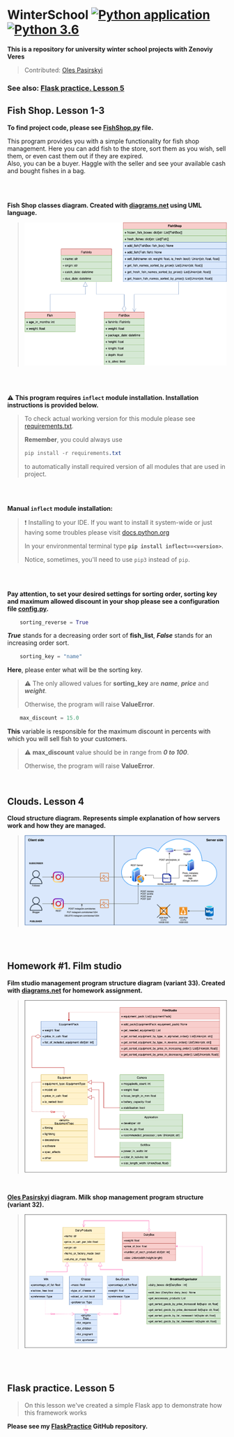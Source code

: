 # WinterSchool [![Python application](https://github.com/andylvua/WinterSchool/actions/workflows/test.yml/badge.svg)](https://github.com/andylvua/WinterSchool/actions/workflows/test.yml) [![Python 3.6](https://img.shields.io/badge/Python-3.10.2-yellow)](https://www.python.org/downloads/release/python-3102/)
**This is a repository for university winter school projects with Zenoviy Veres**
> Contributed: [Oles Pasirskyi](https://github.com/wertylu)


### See also: [Flask practice. Lesson 5](#flask-practice-lesson-5)

## Fish Shop. Lesson 1-3

**To find project code, please see [FishShop.py](FishShop.py) file.**

This program provides you with a simple functionality for fish shop management.
Here you can add fish to the store, sort them as you wish,
sell them, or even cast them out if they are expired.  
Also, you can be a buyer. Haggle with the seller and see your available cash and bought fishes in a bag.

<br /> 
<br /> 

 **Fish Shop classes diagram. Created with [diagrams.net](https://www.diagrams.net/) using UML language.**
>
>![](FishShop.drawio.png)

<br /> 
<br /> 

 :warning: **This program requires ```inflect``` module installation. Installation instructions is provided below.**
> 
> To check actual working version for this module please see [requirements.txt](requirements.txt).
> 
> **Remember**, you could always use 
> ``` CSS
> pip install -r requirements.txt
> ``` 
> to automatically install required version of all modules that are used in project.

<br /> 
<br /> 

 **Manual ```inflect``` module installation:**
> 
> :exclamation: Installing to your IDE. If you want to install it system-wide or just having some troubles please visit [docs.python.org](https://docs.python.org/3/installing/index.html)
>
> 
> In your environmental terminal type **```pip install inflect==<version>```**.
> 
> Notice, sometimes, you'll need to use ```pip3``` instead of ```pip```.


<br /> 
<br /> 

**Pay attention, to set your desired settings for sorting order, sorting key and maximum allowed discount in your shop please see a configuration file [config.py](config.py).**
``` python
    sorting_reverse = True 
```
_**True**_ stands for a decreasing order sort of **fish_list**, _**False**_ stands for an increasing order sort.
``` python
    sorting_key = "name" 
```
**Here**, please enter what will be the sorting key.

> :warning: The only allowed values for **sorting_key** are **_name_**, **_price_** and **_weight_**. 
> 
> Otherwise, the program will raise **ValueError**.
    
``` python   
    max_discount = 15.0
```
**This** variable is responsible for the maximum discount in percents with which you will sell fish to your customers. 

> :warning: **max_discount** value should be in range from **_0 to 100_**. 
> 
> Otherwise, the program will raise **ValueError**.
    
<br />


## Clouds. Lesson 4

**Cloud structure diagram. Represents simple explanation of how servers work and how they are managed.**
>
>![](Cloud.drawio.png)

<br /> 
<br /> 

## Homework #1. Film studio
**Film studio management program structure diagram (variant 33). Created with [diagrams.net](https://www.diagrams.net/) for homework assignment.**
>
>![](/Homework/HomeWork.drawio.png)
    
<br /> 

**[**Oles Pasirskyi**](https://github.com/wertylu) diagram. Milk shop management program structure (variant 32).**
>
>![](/Homework/HomeWork_Oles.drawio.png)

<br /> 
<br /> 
 
## Flask practice. Lesson 5
 >On this lesson we've created a simple Flask app to demonstrate how this framework works
 
**Please see my [FlaskPractice](https://github.com/andylvua/FlaskPractice) GitHub repository.**
